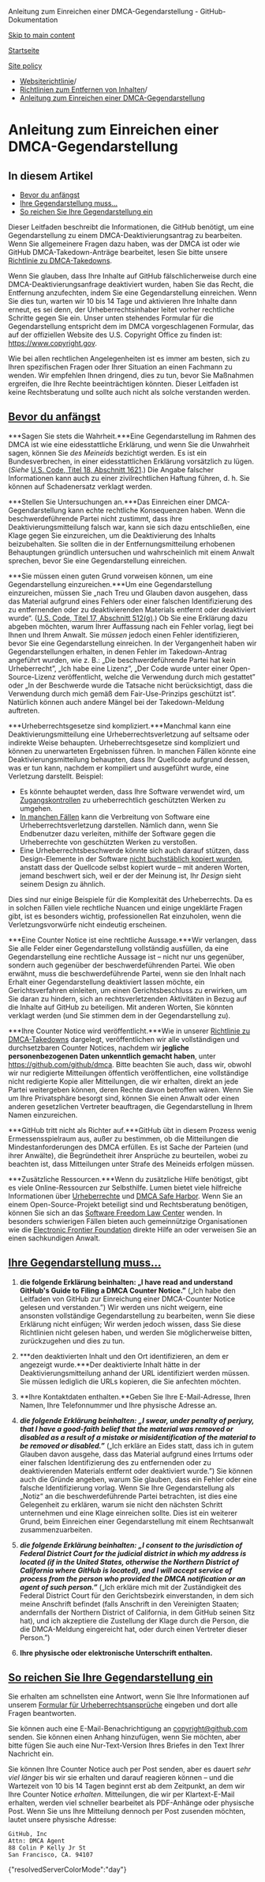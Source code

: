 Anleitung zum Einreichen einer DMCA-Gegendarstellung - GitHub-Dokumentation

[Skip to main content](#main-content)

[Startseite](/de)

[Site policy](/de/site-policy)

* [Websiterichtlinie](/de/site-policy)/
* [Richtlinien zum Entfernen von Inhalten](/de/site-policy/content-removal-policies)/
* [Anleitung zum Einreichen einer DMCA-Gegendarstellung](/de/site-policy/content-removal-policies/guide-to-submitting-a-dmca-counter-notice)

Anleitung zum Einreichen einer DMCA-Gegendarstellung
==========

In diesem Artikel
----------

* [Bevor du anfängst](#before-you-start)
* [Ihre Gegendarstellung muss...](#your-counter-notice-must)
* [So reichen Sie Ihre Gegendarstellung ein](#how-to-submit-your-counter-notice)

Dieser Leitfaden beschreibt die Informationen, die GitHub benötigt, um eine Gegendarstellung zu einem DMCA-Deaktivierungsantrag zu bearbeiten. Wenn Sie allgemeinere Fragen dazu haben, was der DMCA ist oder wie GitHub DMCA-Takedown-Anträge bearbeitet, lesen Sie bitte unsere [Richtlinie zu DMCA-Takedowns](/de/site-policy/content-removal-policies/dmca-takedown-policy).

Wenn Sie glauben, dass Ihre Inhalte auf GitHub fälschlicherweise durch eine DMCA-Deaktivierungsanfrage deaktiviert wurden, haben Sie das Recht, die Entfernung anzufechten, indem Sie eine Gegendarstellung einreichen. Wenn Sie dies tun, warten wir 10 bis 14 Tage und aktivieren Ihre Inhalte dann erneut, es sei denn, der Urheberrechtsinhaber leitet vorher rechtliche Schritte gegen Sie ein. Unser unten stehendes Formular für die Gegendarstellung entspricht dem im DMCA vorgeschlagenen Formular, das auf der offiziellen Website des U.S. Copyright Office zu finden ist: <https://www.copyright.gov>.

Wie bei allen rechtlichen Angelegenheiten ist es immer am besten, sich zu Ihren spezifischen Fragen oder Ihrer Situation an einen Fachmann zu wenden. Wir empfehlen Ihnen dringend, dies zu tun, bevor Sie Maßnahmen ergreifen, die Ihre Rechte beeinträchtigen könnten. Dieser Leitfaden ist keine Rechtsberatung und sollte auch nicht als solche verstanden werden.

[Bevor du anfängst](#before-you-start)
----------

***Sagen Sie stets die Wahrheit.***Eine Gegendarstellung im Rahmen des DMCA ist wie eine eidesstattliche Erklärung, und wenn Sie die Unwahrheit sagen, können Sie *des Meineids* bezichtigt werden. Es ist ein Bundesverbrechen, in einer eidesstattlichen Erklärung vorsätzlich zu lügen. (*Siehe* [U.S. Code, Titel 18, Abschnitt 1621](https://www.gpo.gov/fdsys/pkg/USCODE-2011-title18/html/USCODE-2011-title18-partI-chap79-sec1621.htm).) Die Angabe falscher Informationen kann auch zu einer zivilrechtlichen Haftung führen, d. h. Sie können auf Schadenersatz verklagt werden.

***Stellen Sie Untersuchungen an.***Das Einreichen einer DMCA-Gegendarstellung kann echte rechtliche Konsequenzen haben. Wenn die beschwerdeführende Partei nicht zustimmt, dass ihre Deaktivierungsmitteilung falsch war, kann sie sich dazu entschließen, eine Klage gegen Sie einzureichen, um die Deaktivierung des Inhalts beizubehalten. Sie sollten die in der Entfernungsmitteilung erhobenen Behauptungen gründlich untersuchen und wahrscheinlich mit einem Anwalt sprechen, bevor Sie eine Gegendarstellung einreichen.

***Sie müssen einen guten Grund vorweisen können, um eine Gegendarstellung einzureichen.***Um eine Gegendarstellung einzureichen, müssen Sie „nach Treu und Glauben davon ausgehen, dass das Material aufgrund eines Fehlers oder einer falschen Identifizierung des zu entfernenden oder zu deaktivierenden Materials entfernt oder deaktiviert wurde“. ([U.S. Code, Titel 17, Abschnitt 512(g)](https://www.copyright.gov/title17/92chap5.html#512).) Ob Sie eine Erklärung dazu abgeben möchten, warum Ihrer Auffassung nach ein Fehler vorlag, liegt bei Ihnen und Ihrem Anwalt. Sie *müssen* jedoch einen Fehler identifizieren, bevor Sie eine Gegendarstellung einreichen. In der Vergangenheit haben wir Gegendarstellungen erhalten, in denen Fehler im Takedown-Antrag angeführt wurden, wie z. B.: „Die beschwerdeführende Partei hat kein Urheberrecht”, „Ich habe eine Lizenz”, „Der Code wurde unter einer Open-Source-Lizenz veröffentlicht, welche die Verwendung durch mich gestattet” oder „In der Beschwerde wurde die Tatsache nicht berücksichtigt, dass die Verwendung durch mich gemäß dem Fair-Use-Prinzips geschützt ist”. Natürlich können auch andere Mängel bei der Takedown-Meldung auftreten.

***Urheberrechtsgesetze sind kompliziert.***Manchmal kann eine Deaktivierungsmitteilung eine Urheberrechtsverletzung auf seltsame oder indirekte Weise behaupten. Urheberrechtsgesetze sind kompliziert und können zu unerwarteten Ergebnissen führen. In manchen Fällen könnte eine Deaktivierungsmitteilung behaupten, dass Ihr Quellcode aufgrund dessen, was er tun kann, nachdem er kompiliert und ausgeführt wurde, eine Verletzung darstellt. Beispiel:

* Es könnte behauptet werden, dass Ihre Software verwendet wird, um [Zugangskontrollen](https://www.copyright.gov/title17/92chap12.html) zu urheberrechtlich geschützten Werken zu umgehen.
* [In manchen Fällen](https://www.copyright.gov/docs/mgm/) kann die Verbreitung von Software eine Urheberrechtsverletzung darstellen. Nämlich dann, wenn Sie Endbenutzer dazu verleiten, mithilfe der Software gegen die Urheberrechte von geschützten Werken zu verstoßen.
* Eine Urheberrechtsbeschwerde könnte sich auch darauf stützen, dass Design-Elemente in der Software [nicht buchstäblich kopiert wurden](https://en.wikipedia.org/wiki/Substantial_similarity), anstatt dass der Quellcode selbst kopiert wurde – mit anderen Worten, jemand beschwert sich, weil er der der Meinung ist, Ihr *Design* sieht seinem Design zu ähnlich.

Dies sind nur einige Beispiele für die Komplexität des Urheberrechts. Da es in solchen Fällen viele rechtliche Nuancen und einige ungeklärte Fragen gibt, ist es besonders wichtig, professionellen Rat einzuholen, wenn die Verletzungsvorwürfe nicht eindeutig erscheinen.

***Eine Counter Notice ist eine rechtliche Aussage.***Wir verlangen, dass Sie alle Felder einer Gegendarstellung vollständig ausfüllen, da eine Gegendarstellung eine rechtliche Aussage ist – nicht nur uns gegenüber, sondern auch gegenüber der beschwerdeführenden Partei. Wie oben erwähnt, muss die beschwerdeführende Partei, wenn sie den Inhalt nach Erhalt einer Gegendarstellung deaktiviert lassen möchte, ein Gerichtsverfahren einleiten, um einen Gerichtsbeschluss zu erwirken, um Sie daran zu hindern, sich an rechtsverletzenden Aktivitäten in Bezug auf die Inhalte auf GitHub zu beteiligen. Mit anderen Worten, Sie könnten verklagt werden (und Sie stimmen dem in der Gegendarstellung zu).

***Ihre Counter Notice wird veröffentlicht.***Wie in unserer [Richtlinie zu DMCA-Takedowns](/de/site-policy/content-removal-policies/dmca-takedown-policy#d-transparency) dargelegt, veröffentlichen wir alle vollständigen und durchsetzbaren Counter Notices, nachdem wir **jegliche personenbezogenen Daten unkenntlich gemacht haben**, unter <https://github.com/github/dmca>. Bitte beachten Sie auch, dass wir, obwohl wir nur redigierte Mitteilungen öffentlich veröffentlichen, eine vollständige nicht redigierte Kopie aller Mitteilungen, die wir erhalten, direkt an jede Partei weitergeben können, deren Rechte davon betroffen wären. Wenn Sie um Ihre Privatsphäre besorgt sind, können Sie einen Anwalt oder einen anderen gesetzlichen Vertreter beauftragen, die Gegendarstellung in Ihrem Namen einzureichen.

***GitHub tritt nicht als Richter auf.***GitHub übt in diesem Prozess wenig Ermessensspielraum aus, außer zu bestimmen, ob die Mitteilungen die Mindestanforderungen des DMCA erfüllen. Es ist Sache der Parteien (und ihrer Anwälte), die Begründetheit ihrer Ansprüche zu beurteilen, wobei zu beachten ist, dass Mitteilungen unter Strafe des Meineids erfolgen müssen.

***Zusätzliche Ressourcen.***Wenn du zusätzliche Hilfe benötigst, gibt es viele Online-Ressourcen zur Selbsthilfe. Lumen bietet viele hilfreiche Informationen über [Urheberrechte](https://www.lumendatabase.org/topics/5) und [DMCA Safe Harbor](https://www.lumendatabase.org/topics/14). Wenn Sie an einem Open-Source-Projekt beteiligt sind und Rechtsberatung benötigen, können Sie sich an das [Software Freedom Law Center](https://www.softwarefreedom.org/about/contact/) wenden. In besonders schwierigen Fällen bieten auch gemeinnützige Organisationen wie die [Electronic Frontier Foundation](https://www.eff.org/pages/legal-assistance) direkte Hilfe an oder verweisen Sie an einen sachkundigen Anwalt.

[Ihre Gegendarstellung muss...](#your-counter-notice-must)
----------

1. **die folgende Erklärung beinhalten: „I have read and understand GitHub's Guide to Filing a DMCA Counter Notice.”** („Ich habe den Leitfaden von GitHub zur Einreichung einer DMCA-Counter Notice gelesen und verstanden.”)
   Wir werden uns nicht weigern, eine ansonsten vollständige Gegendarstellung zu bearbeiten, wenn Sie diese Erklärung nicht einfügen; Wir werden jedoch wissen, dass Sie diese Richtlinien nicht gelesen haben, und werden Sie möglicherweise bitten, zurückzugehen und dies zu tun.

2. ***den deaktivierten Inhalt und den Ort identifizieren, an dem er angezeigt wurde.***Der deaktivierte Inhalt hätte in der Deaktivierungsmitteilung anhand der URL identifiziert werden müssen. Sie müssen lediglich die URLs kopieren, die Sie anfechten möchten.

3. **Ihre Kontaktdaten enthalten.**Geben Sie Ihre E-Mail-Adresse, Ihren Namen, Ihre Telefonnummer und Ihre physische Adresse an.

4. ***die folgende Erklärung beinhalten: „I swear, under penalty of perjury, that I have a good-faith belief that the material was removed or disabled as a result of a mistake or misidentification of the material to be removed or disabled.”*** („Ich erkläre an Eides statt, dass ich in gutem Glauben davon ausgehe, dass das Material aufgrund eines Irrtums oder einer falschen Identifizierung des zu entfernenden oder zu deaktivierenden Materials entfernt oder deaktiviert wurde.”)
   Sie können auch die Gründe angeben, warum Sie glauben, dass ein Fehler oder eine falsche Identifizierung vorlag. Wenn Sie Ihre Gegendarstellung als „Notiz“ an die beschwerdeführende Partei betrachten, ist dies eine Gelegenheit zu erklären, warum sie nicht den nächsten Schritt unternehmen und eine Klage einreichen sollte. Dies ist ein weiterer Grund, beim Einreichen einer Gegendarstellung mit einem Rechtsanwalt zusammenzuarbeiten.

5. ***die folgende Erklärung beinhalten: „I consent to the jurisdiction of Federal District Court for the judicial district in which my address is located (if in the United States, otherwise the Northern District of California where GitHub is located), and I will accept service of process from the person who provided the DMCA notification or an agent of such person.”*** („Ich erkläre mich mit der Zuständigkeit des Federal District Court für den Gerichtsbezirk einverstanden, in dem sich meine Anschrift befindet (falls Anschrift in den Vereinigten Staaten; andernfalls der Northern District of California, in dem GitHub seinen Sitz hat), und ich akzeptiere die Zustellung der Klage durch die Person, die die DMCA-Meldung eingereicht hat, oder durch einen Vertreter dieser Person.”)

6. **Ihre physische oder elektronische Unterschrift enthalten.**

[So reichen Sie Ihre Gegendarstellung ein](#how-to-submit-your-counter-notice)
----------

Sie erhalten am schnellsten eine Antwort, wenn Sie Ihre Informationen auf unserem [Formular für Urheberrechtsansprüche](https://github.com/contact/dmca) eingeben und dort alle Fragen beantworten.

Sie können auch eine E-Mail-Benachrichtigung an [copyright@github.com](mailto:copyright@github.com) senden. Sie können einen Anhang hinzufügen, wenn Sie möchten, aber bitte fügen Sie auch eine Nur-Text-Version Ihres Briefes in den Text Ihrer Nachricht ein.

Sie können Ihre Counter Notice auch per Post senden, aber es dauert *sehr viel länger* bis wir sie erhalten und darauf reagieren können – und die Wartezeit von 10 bis 14 Tagen beginnt erst ab dem Zeitpunkt, an dem wir Ihre Counter Notice *erhalten*. Mitteilungen, die wir per Klartext-E-Mail erhalten, werden viel schneller bearbeitet als PDF-Anhänge oder physische Post. Wenn Sie uns Ihre Mitteilung dennoch per Post zusenden möchten, lautet unsere physische Adresse:

```
GitHub, Inc
Attn: DMCA Agent
88 Colin P Kelly Jr St
San Francisco, CA. 94107

```

{"resolvedServerColorMode":"day"}
